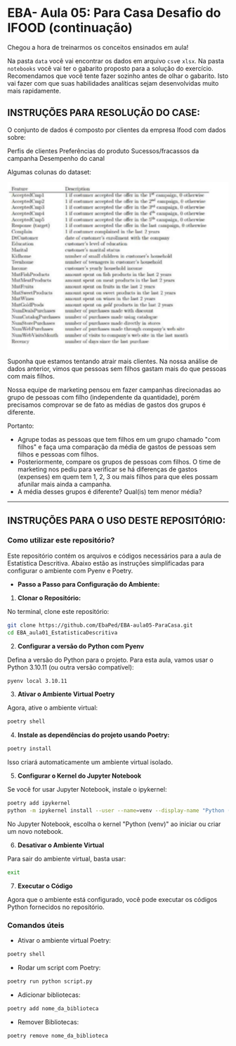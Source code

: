 # EBA- Aula 05: Para Casa Desafio do IFOOD (continuação)


Chegou a hora de treinarmos os conceitos ensinados em aula!

Na pasta `data` você vai encontrar os dados em arquivo `csv`e `xlsx`. Na pasta `notebooks` você vai ter o gabarito proposto para a solução do exercício. Recomendamos que você tente fazer sozinho antes de olhar o gabarito. Isto vai fazer com que suas habilidades analíticas sejam desenvolvidas muito mais rapidamente.

## INSTRUÇÕES PARA RESOLUÇÃO DO CASE:


O conjunto de dados é composto por clientes da empresa Ifood com dados sobre:

Perfis de clientes
Preferências do produto
Sucessos/fracassos da campanha
Desempenho do canal

Algumas colunas do dataset:

![Dicionário de Colunas Imagem](image\dictionary.png)



Suponha que estamos tentando atrair mais clientes. Na nossa análise de dados anterior, vimos que pessoas sem filhos gastam mais do que pessoas com mais filhos. 

Nossa equipe de marketing pensou em fazer campanhas direcionadas ao grupo de pessoas com filho (independente da quantidade), porém precisamos comprovar se de fato as médias de gastos dos grupos é diferente. 

Portanto:
- Agrupe todas as pessoas que tem filhos em um grupo chamado "com filhos" e faça uma comparação da média de gastos de pessoas sem filhos e pessoas com filhos.
- Posteriormente, compare os grupos de pessoas com filhos. O time de marketing nos pediu para verificar se há diferenças de gastos (expenses) em quem tem 1, 2, 3 ou mais filhos para que eles possam afunilar mais ainda a campanha. 
- A média desses grupos é diferente? Qual(is) tem menor média?


---


## INSTRUÇÕES PARA O USO DESTE REPOSITÓRIO:

### **Como utilizar este repositório?**

Este repositório contém os arquivos e códigos necessários para a aula de Estatística Descritiva. Abaixo estão as instruções simplificadas para configurar o ambiente com Pyenv e Poetry.

- **Passo a Passo para Configuração do Ambiente:**

1. **Clonar o Repositório:**

No terminal, clone este repositório:

```bash
git clone https://github.com/EbaPed/EBA-aula05-ParaCasa.git
cd EBA_aula01_EstatisticaDescritiva
```

2. **Configurar a versão do Python com Pyenv**

Defina a versão do Python para o projeto. Para esta aula, vamos usar o Python 3.10.11 (ou outra versão compatível):

```bash
pyenv local 3.10.11
```

3. **Ativar o Ambiente Virtual Poetry**

Agora, ative o ambiente virtual:

```bash
poetry shell
```

4. **Instale as dependências do projeto usando Poetry:**

```bash
poetry install
```

Isso criará automaticamente um ambiente virtual isolado.


5. **Configurar o Kernel do Jupyter Notebook**

Se você for usar Jupyter Notebook, instale o ipykernel:

```bash
poetry add ipykernel
python -m ipykernel install --user --name=venv --display-name "Python (venv)
```

No Jupyter Notebook, escolha o kernel "Python (venv)" ao iniciar ou criar um novo notebook.


6. **Desativar o Ambiente Virtual**

Para sair do ambiente virtual, basta usar:

```bash
exit
```

7. **Executar o Código**

Agora que o ambiente está configurado, você pode executar os códigos Python fornecidos no repositório.

### **Comandos úteis**

- Ativar o ambiente virtual Poetry:

```bash
poetry shell
```

- Rodar um script com Poetry:

```bash
poetry run python script.py
```

- Adicionar bibliotecas:

 ```bash
poetry add nome_da_biblioteca
```

- Remover Bibliotecas:

 ```bash
poetry remove nome_da_biblioteca
```

